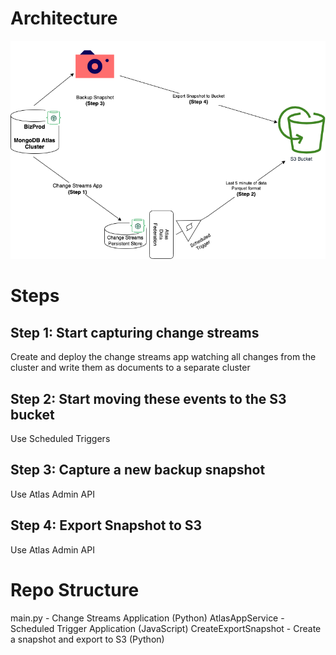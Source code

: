 # Architecture

![Architecture](DMSReplaceSystem.png)

# Steps

## Step 1: Start capturing change streams

Create and deploy the change streams app watching all changes from the cluster and write them as documents to a separate cluster

## Step 2: Start moving these events to the S3 bucket

Use Scheduled Triggers

## Step 3: Capture a new backup snapshot

Use Atlas Admin API

## Step 4: Export Snapshot to S3

Use Atlas Admin API

# Repo Structure

main.py - Change Streams Application (Python)
AtlasAppService - Scheduled Trigger Application (JavaScript)
CreateExportSnapshot - Create a snapshot and export to S3 (Python)
